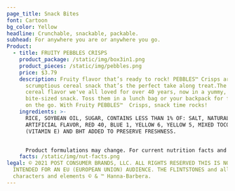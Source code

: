 ```yaml
---
page_title: Snack Bites
font: Cartoon
bg_color: Yellow
headline: Crunchable, snackable, packable.
subhead: For anywhere you are or anywhere you go.
Product:
  - title: FRUITY PEBBLES CRISPS
    product_package: /static/img/box3in1.png
    product_pieces: /static/img/pebbles.png
    price: $3.79
    description: Fruity flavor that’s ready to rock! PEBBLES™ Crisps are the
      scrumptious cereal snack that’s the perfect take along treat.The classic
      cereal flavor we've all loved for over 40 years, now in a yummy, portable
      bite-sized snack. Toss them in a lunch bag or your backpack for fun flavor
      on the go. With Fruity PEBBLES™  Crisps, snack time rocks!
    ingredients: >-
      RICE, SOYBEAN OIL, SUGAR, CONTAINS LESS THAN 1% OF: SALT, NATURAL AND
      ARTIFICIAL FLAVOR, RED 40, BLUE 1, YELLOW 6, YELLOW 5, MIXED TOCOPHEROLS
      (VITAMIN E) AND BHT ADDED TO PRESERVE FRESHNESS.


      Product formulations may change. For current nutrition facts and ingredient line information check product packaging.
    facts: /static/img/nut-facts.png
legal: © 2021 POST CONSUMER BRANDS, LLC. ALL RIGHTS RESERVED THIS IS NOT
  INTENDED FOR AN EU (EUROPEAN UNION) AUDIENCE. THE FLINTSTONES and all related
  characters and elements © & ™ Hanna-Barbera.
---
```

